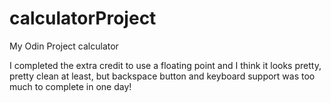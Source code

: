 # calculatorProject
My Odin Project calculator

I completed the extra credit to use a floating point and I think it looks pretty, pretty clean at least, but backspace button and keyboard support was too much to complete in one day!